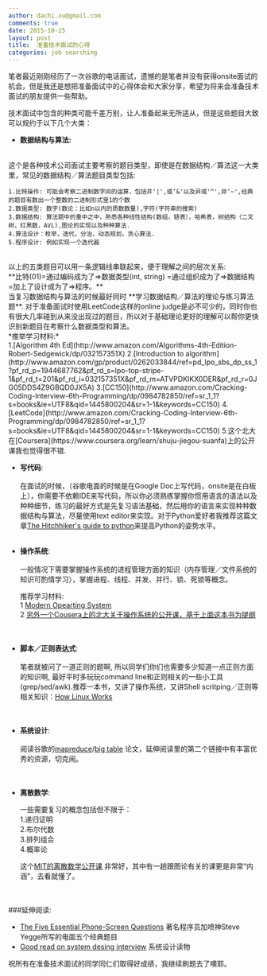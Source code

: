 ```yaml
---
author: dachi.xu@gmail.com
comments: true
date: 2015-10-25
layout: post
title:  准备技术面试的心得
categories: job searching
---
```


笔者最近刚刚经历了一次谷歌的电话面试，遗憾的是笔者并没有获得onsite面试的机会，但是我还是想把准备面试中的心得体会和大家分享，希望为将来会准备技术面试的朋友提供一些帮助。

技术面试中包含的种类可能千差万别，让人准备起来无所适从，但是这些题目大致可以规约于以下几个大类：

+ **数据结构与算法:**
<br>  
这个是各种技术公司面试主要考察的题目类型，即使是在数据结构／算法这一大类里，常见的数据结构／算法题目类型包括:

	1.比特操作: 可能会考察二进制数字间的运算，包括并'|',或‘&'以及异或'^',非‘~',经典的题目有数出一个整数的二进制形式里1的个数  
	2.数据类型: 数字(数论：比如n以内的质数数量),字符(字符串的搜索)  
	3.数据结构: 算法题中的重中之中，熟悉各种线性结构(数组，链表），哈希表，树结构（二叉树，红黑数，AVL),图论的实现以及种种算法.  
	4.算法设计：枚举，迭代，分治，动态规划，贪心算法.  
	5.程序设计: 例如实现一个迭代器  
<br>  	
	以上的五类题目可以用一条逻辑线串联起来，便于理解之间的层次关系:<br>    
**比特(01)=通过编码成为了=>数据类型(int, string) =通过组织成为了=>数据结构 =加上了设计成为了=>程序。**
<br>    
	当复习数据结构与算法的时候最好同时 **学习数据结构／算法的理论与练习算法题**. 对于准备面试时使用LeetCode这样的online judge是必不可少的，同时你也有很大几率碰到从来没出现过的题目，所以对于基础理论更好的理解可以帮你更快识别新题目在考察什么数据类型和算法。   
	<br>
	*推举学习材料:*<br>  
	1.[Algorithm 4th Ed](http://www.amazon.com/Algorithms-4th-Edition-Robert-Sedgewick/dp/032157351X)  
	2.[Introduction to algorithm](http://www.amazon.com/gp/product/0262033844/ref=pd_lpo_sbs_dp_ss_1?pf_rd_p=1944687762&pf_rd_s=lpo-top-stripe-1&pf_rd_t=201&pf_rd_i=032157351X&pf_rd_m=ATVPDKIKX0DER&pf_rd_r=0JG05DDS4Z9GBQD0JX5A)  
	3.[CC150](http://www.amazon.com/Cracking-Coding-Interview-6th-Programming/dp/0984782850/ref=sr_1_1?s=books&ie=UTF8&qid=1445800204&sr=1-1&keywords=CC150)  
	4.[LeetCode](http://www.amazon.com/Cracking-Coding-Interview-6th-Programming/dp/0984782850/ref=sr_1_1?s=books&ie=UTF8&qid=1445800204&sr=1-1&keywords=CC150)  
	5.这个北大在[Coursera](https://www.coursera.org/learn/shuju-jiegou-suanfa)上的公开课我也觉得很不错.    
<br>	    
  		
+ **写代码**:<br>	      
	在面试的时候，（谷歌电面的时候是在Google Doc上写代码，onsite是在白板上），你需要不依赖IDE来写代码，所以你必须熟练掌握你惯用语言的语法以及种种细节，练习的最好方式是先复习语法基础，然后用你的语言来实现种种数据结构与算法，尽量使用text editor来实现。对于Python爱好者我推荐这篇文章[The Hitchhiker's guide to python](http://docs.python-guide.org/en/latest/)来提高Python的姿势水平。
<br><br>    	            
  
+ **操作系统**:<br>  
	一般情况下需要掌握操作系统的进程管理方面的知识（内存管理／文件系统的知识可酌情学习），掌握进程、线程、并发、并行、锁、死锁等概念。
	
	推荐学习材料:  
	1 [Modern Opearting System](http://www.amazon.com/gp/product/0136006639?keywords=modern%20operating%20system&qid=1445800770&ref_=sr_1_2&sr=8-2)  
	2 [另外一个Cousera上的北大关于操作系统的公开课，基于上面这本书为提纲](https://www.coursera.org/course/os)    
<br><br>
	
+ **脚本／正则表达式**:<br>  
	笔者就被问了一道正则的题啊, 所以同学们你们也需要多少知道一点正则方面的知识啊, 最好平时多玩玩command line和正则相关的一些小工具(grep/sed/awk).推荐一本书，又讲了操作系统，又讲Shell scritping／正则等相关知识：[How Linux Works](http://www.amazon.com/gp/product/1593275676?keywords=how%20linux%20works&qid=1445824874&ref_=sr_1_1&sr=8-1)    
<br><br>

+ **系统设计**:<br>  
	阅读谷歌的[mapreduce](http://research.google.com/archive/mapreduce.html)/[big table](http://research.google.com/archive/bigtable.html) 论文，延伸阅读里的第二个链接中有丰富优秀的资源，切克闹。  
<br><br>

+ **离散数学**:<br>
  
	一些需要复习的概念包括但不限于：  
	1.递归证明  
	2.布尔代数  
	3.排列组合  
	4.概率论  
	
	这个[MIT的离散数学公开课](http://ocw.mit.edu/courses/electrical-engineering-and-computer-science/6-042j-mathematics-for-computer-science-fall-2010/index.htm?utm_source=OCWDept&utm_medium=CarouselSm&utm_campaign=FeaturedCourse) 非常好，其中有一趟跟图论有关的课更是非常“内涵”，去看就懂了。   
<br><br>    

###延伸阅读:
* [The Five Essential Phone-Screen Questions](https://sites.google.com/site/steveyegge2/five-essential-phone-screen-questions) 著名程序员加喷神Steve Yegge所写的电面五个经典题目
* [Good read on system desing interview](https://github.com/checkcheckzz/system-design-interview) 系统设计读物

祝所有在准备技术面试的同学同仁们取得好成绩，我继续刷题去了噢耶。
